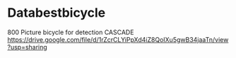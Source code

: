 # Databestbicycle
800 Picture bicycle for detection CASCADE 
https://drive.google.com/file/d/1rZcrCLYiPpXd4iZ8QoIXu5gwB34jaaTn/view?usp=sharing
